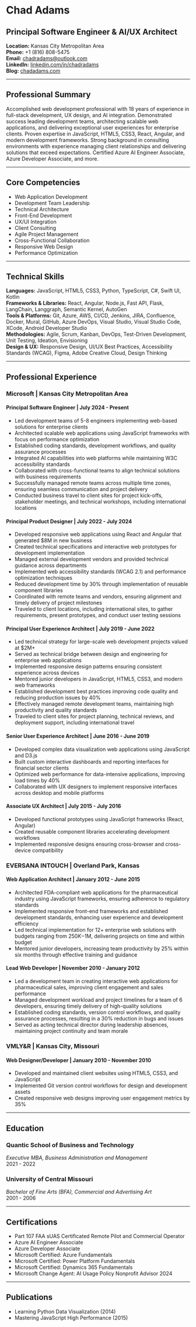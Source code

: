 # Chad Adams
## Principal Software Engineer & AI/UX Architect

**Location:** Kansas City Metropolitan Area  
**Phone:** +1 (816) 808-5475  
**Email:** chadradams@outlook.com  
**LinkedIn:** [linkedin.com/in/chadradams](https://linkedin.com/in/chadradams)  
**Blog:** [chadadams.com](https://chadadams.com)

---

## Professional Summary
Accomplished web development professional with 18 years of experience in full-stack development, UX design, and AI integration. Demonstrated success leading development teams, architecting scalable web applications, and delivering exceptional user experiences for enterprise clients. Proven expertise in JavaScript, HTML5, CSS3, React, Angular, and modern development frameworks. Strong background in consulting environments with experience managing client relationships and delivering solutions that exceed expectations. Certified Azure AI Engineer Associate, Azure Developer Associate, and more.

---

## Core Competencies
* Web Application Development
* Development Team Leadership
* Technical Architecture
* Front-End Development
* UX/UI Integration
* Client Consulting
* Agile Project Management
* Cross-Functional Collaboration
* Responsive Web Design
* Performance Optimization

---

## Technical Skills

**Languages:** JavaScript, HTML5, CSS3, Python, TypeScript, C#, Swift UI, Kotlin  
**Frameworks & Libraries:** React, Angular, Node.js, Fast API, Flask, LangChain, Langgraph, Semantic Kernel, AutoGen  
**Tools & Platforms:** Git, Azure, AWS, CI/CD, Jenkins, JIRA, Confluence, Docker, Mural, GitHub, Azure DevOps, Visual Studio, Visual Studio Code, XCode, Android Developer Studio  
**Methodologies:** Agile, Scrum, Kanban, DevOps, Test-Driven Development, Unit Testing, Ideation, Envisioning  
**Design & UX:** Responsive Design, UI/UX Best Practices, Accessibility Standards (WCAG), Figma, Adobe Creative Cloud, Design Thinking  

---

## Professional Experience

### Microsoft | Kansas City Metropolitan Area

#### Principal Software Engineer | July 2024 - Present
* Led development teams of 5-8 engineers implementing web-based solutions for enterprise clients
* Architected scalable web applications using JavaScript frameworks with focus on performance optimization
* Established coding standards, development workflows, and quality assurance processes
* Integrated AI capabilities into web platforms while maintaining W3C accessibility standards
* Collaborated with cross-functional teams to align technical solutions with business requirements
* Successfully managed remote teams across multiple time zones, ensuring seamless communication and project delivery
* Conducted business travel to client sites for project kick-offs, stakeholder meetings, and technical workshops, including international locations

#### Principal Product Designer | July 2022 - July 2024
* Developed responsive web applications using React and Angular that generated $8M in new business
* Created technical specifications and interactive web prototypes for development implementation
* Managed external development vendors and provided technical guidance across departments
* Implemented web accessibility standards (WCAG 2.1) and performance optimization techniques
* Reduced development time by 30% through implementation of reusable component libraries
* Coordinated with remote teams and vendors, ensuring alignment and timely delivery of project milestones
* Traveled to client locations, including international sites, to gather requirements, present prototypes, and conduct user testing sessions

#### Principal User Experience Architect | July 2019 - June 2022
* Led technical strategy for large-scale web development projects valued at $2M+
* Served as technical bridge between design and engineering for enterprise web applications
* Implemented responsive design patterns ensuring consistent experience across devices
* Mentored junior developers in JavaScript, HTML5, CSS3, and modern web frameworks
* Established development best practices improving code quality and reducing production issues by 40%
* Effectively managed remote development teams, maintaining high productivity and quality standards
* Traveled to client sites for project planning, technical reviews, and deployment support, including international travel

#### Senior User Experience Architect | June 2016 - June 2019
* Developed complex data visualization web applications using JavaScript and D3.js
* Built custom interactive dashboards and reporting interfaces for financial sector clients
* Optimized web performance for data-intensive applications, improving load times by 40%
* Collaborated with UX designers to implement responsive interfaces across desktop and mobile platforms

#### Associate UX Architect | July 2015 - July 2016
* Developed functional prototypes using JavaScript frameworks (React, Angular)
* Created reusable component libraries accelerating development workflows
* Implemented responsive designs ensuring cross-browser and cross-device compatibility

### EVERSANA INTOUCH | Overland Park, Kansas

#### Web Application Architect | January 2012 - June 2015
* Architected FDA-compliant web applications for the pharmaceutical industry using JavaScript frameworks, ensuring adherence to regulatory standards
* Implemented responsive front-end frameworks and established development standards, enhancing user experience and development efficiency
* Led technical implementation for 12+ enterprise web solutions with budgets ranging from $250K-$1M, delivering projects on time and within budget
* Mentored junior developers, increasing team productivity by 25% within six months through effective training and guidance

#### Lead Web Developer | November 2010 - January 2012
* Led a development team in creating interactive web applications for pharmaceutical sales, improving client engagement and sales performance
* Managed development workload and project timelines for a team of 6 developers, ensuring timely delivery of high-quality solutions
* Established coding standards, version control workflows, and quality assurance processes, resulting in a 30% reduction in bugs and issues
* Served as acting technical director during leadership absences, maintaining project continuity and team morale

### VMLY&R | Kansas City, Missouri

#### Web Designer/Developer | January 2010 - November 2010
* Developed and maintained client websites using HTML5, CSS3, and JavaScript
* Implemented Git version control workflows for design and development assets
* Created responsive web designs improving user engagement metrics by 35%

---

## Education

### Quantic School of Business and Technology
*Executive MBA, Business Administration and Management*  
2021 - 2022

### University of Central Missouri
*Bachelor of Fine Arts (BFA), Commercial and Advertising Art*  
2001 - 2006

---

## Certifications

* Part 107 FAA sUAS Certificated Remote Pilot and Commercial Operator
* Azure AI Engineer Associate
* Azure Developer Associate 
* Microsoft Certified: Azure Fundamentals
* Microsoft Certified: Power Platform Fundamentals
* Microsoft Certified: Dynamics 365 Fundamentals
* Microsoft Change Agent: AI Usage Policy Nonprofit Advisor 2024

---

## Publications

* Learning Python Data Visualization (2014)
* Mastering JavaScript High Performance (2015)